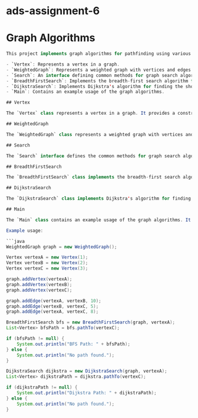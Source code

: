 # ads-assignment-6

# Graph Algorithms

```java
This project implements graph algorithms for pathfinding using various search techniques. It includes the following classes:

- `Vertex`: Represents a vertex in a graph.
- `WeightedGraph`: Represents a weighted graph with vertices and edges.
- `Search`: An interface defining common methods for graph search algorithms.
- `BreadthFirstSearch`: Implements the breadth-first search algorithm for finding the shortest path in a graph.
- `DijkstraSearch`: Implements Dijkstra's algorithm for finding the shortest path in a weighted graph.
- `Main`: Contains an example usage of the graph algorithms.

## Vertex

The `Vertex` class represents a vertex in a graph. It provides a constructor to create a vertex with an identifier and methods to retrieve and compare vertex identifiers.

## WeightedGraph

The `WeightedGraph` class represents a weighted graph with vertices and edges. It provides methods to add vertices and edges, retrieve adjacent vertices, and get the set of all vertices in the graph.

## Search

The `Search` interface defines the common methods for graph search algorithms. It includes `hasPathTo()` to check if there is a path to a given destination vertex and `pathTo()` to retrieve the path from the source vertex to the destination vertex.

## BreadthFirstSearch

The `BreadthFirstSearch` class implements the breadth-first search algorithm for finding the shortest path in a graph. It uses a queue to traverse the graph in a breadth-first manner and stores the path from the source vertex to each visited vertex.

## DijkstraSearch

The `DijkstraSearch` class implements Dijkstra's algorithm for finding the shortest path in a weighted graph. It uses a priority queue to select the vertex with the smallest distance and updates the distances of adjacent vertices if a shorter path is found. It also maintains the previous vertex for each visited vertex to reconstruct the shortest path.

## Main

The `Main` class contains an example usage of the graph algorithms. It creates a weighted graph, adds vertices and edges, and performs a breadth-first search and Dijkstra's search from a source vertex to a destination vertex. It demonstrates how to retrieve the shortest path using the implemented algorithms.

Example usage:

```java
WeightedGraph graph = new WeightedGraph();

Vertex vertexA = new Vertex(1);
Vertex vertexB = new Vertex(2);
Vertex vertexC = new Vertex(3);

graph.addVertex(vertexA);
graph.addVertex(vertexB);
graph.addVertex(vertexC);

graph.addEdge(vertexA, vertexB, 10);
graph.addEdge(vertexB, vertexC, 5);
graph.addEdge(vertexA, vertexC, 8);

BreadthFirstSearch bfs = new BreadthFirstSearch(graph, vertexA);
List<Vertex> bfsPath = bfs.pathTo(vertexC);

if (bfsPath != null) {
    System.out.println("BFS Path: " + bfsPath);
} else {
    System.out.println("No path found.");
}

DijkstraSearch dijkstra = new DijkstraSearch(graph, vertexA);
List<Vertex> dijkstraPath = dijkstra.pathTo(vertexC);

if (dijkstraPath != null) {
    System.out.println("Dijkstra Path: " + dijkstraPath);
} else {
    System.out.println("No path found.");
}
```
